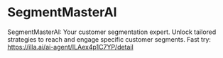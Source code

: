 # SegmentMasterAI
SegmentMasterAI: Your customer segmentation expert. Unlock tailored strategies to reach and engage specific customer segments.
Fast try: https://illa.ai/ai-agent/ILAex4p1C7YP/detail
